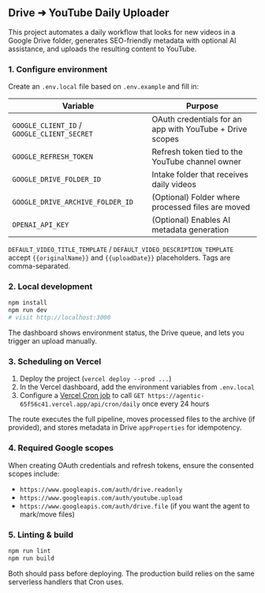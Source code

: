 ## Drive ➜ YouTube Daily Uploader

This project automates a daily workflow that looks for new videos in a Google Drive folder, generates SEO-friendly metadata with optional AI assistance, and uploads the resulting content to YouTube.

### 1. Configure environment

Create an `.env.local` file based on `.env.example` and fill in:

| Variable | Purpose |
| --- | --- |
| `GOOGLE_CLIENT_ID` / `GOOGLE_CLIENT_SECRET` | OAuth credentials for an app with YouTube + Drive scopes |
| `GOOGLE_REFRESH_TOKEN` | Refresh token tied to the YouTube channel owner |
| `GOOGLE_DRIVE_FOLDER_ID` | Intake folder that receives daily videos |
| `GOOGLE_DRIVE_ARCHIVE_FOLDER_ID` | (Optional) Folder where processed files are moved |
| `OPENAI_API_KEY` | (Optional) Enables AI metadata generation |

`DEFAULT_VIDEO_TITLE_TEMPLATE` / `DEFAULT_VIDEO_DESCRIPTION_TEMPLATE` accept `{{originalName}}` and `{{uploadDate}}` placeholders. Tags are comma-separated.

### 2. Local development

```bash
npm install
npm run dev
# visit http://localhost:3000
```

The dashboard shows environment status, the Drive queue, and lets you trigger an upload manually.

### 3. Scheduling on Vercel

1. Deploy the project (`vercel deploy --prod ...`)
2. In the Vercel dashboard, add the environment variables from `.env.local`
3. Configure a [Vercel Cron job](https://vercel.com/docs/cron-jobs) to call `GET https://agentic-65f56c41.vercel.app/api/cron/daily` once every 24 hours

The route executes the full pipeline, moves processed files to the archive (if provided), and stores metadata in Drive `appProperties` for idempotency.

### 4. Required Google scopes

When creating OAuth credentials and refresh tokens, ensure the consented scopes include:

- `https://www.googleapis.com/auth/drive.readonly`
- `https://www.googleapis.com/auth/youtube.upload`
- `https://www.googleapis.com/auth/drive.file` (if you want the agent to mark/move files)

### 5. Linting & build

```bash
npm run lint
npm run build
```

Both should pass before deploying. The production build relies on the same serverless handlers that Cron uses.
